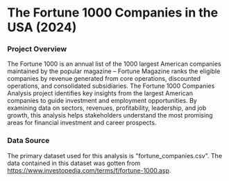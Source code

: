 # The Fortune 1000 Companies in the USA (2024)

### Project Overview
The Fortune 1000 is an annual list of the 1000 largest American companies maintained by the popular magazine – Fortune Magazine ranks the eligible companies by revenue generated from core operations, discounted operations, and consolidated subsidiaries. The Fortune 1000 Companies Analysis project identifies key insights from the largest American companies to guide investment and employment opportunities. By examining data on sectors, revenues, profitability, leadership, and job growth, this analysis helps stakeholders understand the most promising areas for financial investment and career prospects.

### Data Source
The primary dataset used for this analysis is "fortune_companies.csv". The data contained in this dataset was gotten from https://www.investopedia.com/terms/f/fortune-1000.asp.

###